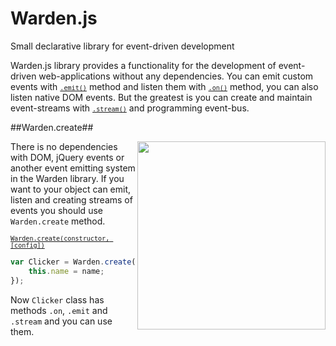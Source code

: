 Warden.js
=========

Small declarative library for event-driven development

Warden.js library provides a functionality for the development of event-driven web-applications without any dependencies. You can emit custom events with <code>[`.emit()`](#emit)</code> method and listen them with <code>[`.on()`](#on)</code> method, you can also listen native DOM events. But the greatest is you can create and maintain event-streams with <code>[`.stream()`](#streams)</code> and programming event-bus. 

##Warden.create##

<img src="http://ps.cms-service.ru/warden/assets/img/warden.png" align="right" width="301px" style='z-index: 32323; position: relative;'/>

There is no dependencies with DOM, jQuery events or another event emitting system in the Warden library. If you want to your object can emit, listen and creating streams of events you should use <code>Warden.create</code> method.

<code>[`Warden.create(constructor, [config])`](https://github.com/zefirka/Warden.js/blob/master/docs/EmitterDocs.md)</code>
```js
var Clicker = Warden.create(function Clicker(name){
	this.name = name;
});
```
Now <code>Clicker</code> class has methods <code>.on</code>, <code>.emit</code> and <code>.stream</code> and you can use them.
